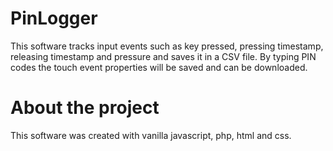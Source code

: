 # PinLogger
This software tracks input events such as key pressed, pressing timestamp, releasing timestamp and pressure and saves it in a CSV file.
By typing PIN codes the touch event properties will be saved and can be downloaded.

# About the project
This software was created with vanilla javascript, php, html and css.


